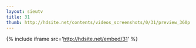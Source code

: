 ```yaml
---
layout: sieutv
title: 31
thumb: http://hdsite.net/contents/videos_screenshots/0/31/preview_360p.mp4.jpg
---
```

{% include iframe src='http://hdsite.net/embed/31' %}
 
